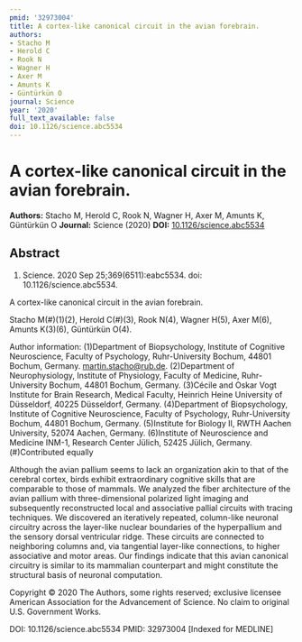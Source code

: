 ```yaml
---
pmid: '32973004'
title: A cortex-like canonical circuit in the avian forebrain.
authors:
- Stacho M
- Herold C
- Rook N
- Wagner H
- Axer M
- Amunts K
- Güntürkün O
journal: Science
year: '2020'
full_text_available: false
doi: 10.1126/science.abc5534
---
```


# A cortex-like canonical circuit in the avian forebrain.
**Authors:** Stacho M, Herold C, Rook N, Wagner H, Axer M, Amunts K, Güntürkün O
**Journal:** Science (2020)
**DOI:** [10.1126/science.abc5534](https://doi.org/10.1126/science.abc5534)

## Abstract

1. Science. 2020 Sep 25;369(6511):eabc5534. doi: 10.1126/science.abc5534.

A cortex-like canonical circuit in the avian forebrain.

Stacho M(#)(1)(2), Herold C(#)(3), Rook N(4), Wagner H(5), Axer M(6), Amunts 
K(3)(6), Güntürkün O(4).

Author information:
(1)Department of Biopsychology, Institute of Cognitive Neuroscience, Faculty of 
Psychology, Ruhr-University Bochum, 44801 Bochum, Germany. martin.stacho@rub.de.
(2)Department of Neurophysiology, Institute of Physiology, Faculty of Medicine, 
Ruhr-University Bochum, 44801 Bochum, Germany.
(3)Cécile and Oskar Vogt Institute for Brain Research, Medical Faculty, Heinrich 
Heine University of Düsseldorf, 40225 Düsseldorf, Germany.
(4)Department of Biopsychology, Institute of Cognitive Neuroscience, Faculty of 
Psychology, Ruhr-University Bochum, 44801 Bochum, Germany.
(5)Institute for Biology II, RWTH Aachen University, 52074 Aachen, Germany.
(6)Institute of Neuroscience and Medicine INM-1, Research Center Jülich, 52425 
Jülich, Germany.
(#)Contributed equally

Although the avian pallium seems to lack an organization akin to that of the 
cerebral cortex, birds exhibit extraordinary cognitive skills that are 
comparable to those of mammals. We analyzed the fiber architecture of the avian 
pallium with three-dimensional polarized light imaging and subsequently 
reconstructed local and associative pallial circuits with tracing techniques. We 
discovered an iteratively repeated, column-like neuronal circuitry across the 
layer-like nuclear boundaries of the hyperpallium and the sensory dorsal 
ventricular ridge. These circuits are connected to neighboring columns and, via 
tangential layer-like connections, to higher associative and motor areas. Our 
findings indicate that this avian canonical circuitry is similar to its 
mammalian counterpart and might constitute the structural basis of neuronal 
computation.

Copyright © 2020 The Authors, some rights reserved; exclusive licensee American 
Association for the Advancement of Science. No claim to original U.S. Government 
Works.

DOI: 10.1126/science.abc5534
PMID: 32973004 [Indexed for MEDLINE]

